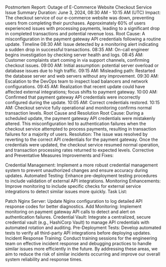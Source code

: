 Postmortem Report: Outage of E-Commerce Website Checkout Service
Issue Summary
Duration: June 3, 2024, 08:30 AM - 10:15 AM (UTC)
Impact: The checkout service of our e-commerce website was down, preventing users from completing their purchases. Approximately 60% of users experienced issues with processing payments, leading to a significant drop in completed transactions and potential revenue loss.
Root Cause: A misconfiguration in the payment gateway API credentials following a routine update.
Timeline
08:30 AM: Issue detected by a monitoring alert indicating a sudden drop in successful transactions.
08:35 AM: On-call engineer begins investigation by checking server health and logs.
08:45 AM: Customer complaints start coming in via support channels, confirming checkout issues.
09:00 AM: Initial assumption: potential server overload or database issues due to high traffic.
09:15 AM: Misleading path: Restarted the database server and web servers without any improvement.
09:30 AM: Escalation to the DevOps team to inspect load balancers and network configurations.
09:45 AM: Realization that recent update could have affected external integrations; focus shifts to payment gateway.
10:00 AM: Confirmed that payment gateway API credentials were incorrectly configured during the update.
10:05 AM: Correct credentials restored.
10:15 AM: Checkout service fully operational and monitoring confirms normal transaction levels.
Root Cause and Resolution
Root Cause: During a scheduled update, the payment gateway API credentials were mistakenly altered. This misconfiguration led to authentication failures when the checkout service attempted to process payments, resulting in transaction failures for a majority of users.
Resolution: The issue was resolved by reverting to the correct API credentials for the payment gateway. Once the credentials were updated, the checkout service resumed normal operation, and transaction processing rates returned to expected levels.
Corrective and Preventative Measures
Improvements and Fixes:

Credential Management: Implement a more robust credential management system to prevent unauthorized changes and ensure accuracy during updates.
Automated Testing: Enhance pre-deployment testing procedures to include validation of external API integrations.
Monitoring Enhancements: Improve monitoring to include specific checks for external service integrations to detect similar issues more quickly.
Task List:

Patch Nginx Server: Update Nginx configuration to log detailed API response codes for better diagnostics.
Add Monitoring: Implement monitoring on payment gateway API calls to detect and alert on authentication failures.
Credential Vault: Integrate a centralized, secure credential vault (e.g., HashiCorp Vault) to manage API credentials with automated rotation and auditing.
Pre-Deployment Tests: Develop automated tests to verify all third-party API integrations before deploying updates.
Incident Response Training: Conduct training sessions for the engineering team on effective incident response and debugging practices to handle similar issues more efficiently in the future.
By addressing these areas, we aim to reduce the risk of similar incidents occurring and improve our overall system reliability and response times.
